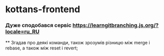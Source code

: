 # kottans-frontend
### Дуже сподобався сервіс https://learngitbranching.js.org/?locale=ru_RU 
** Згадав про деякі  команди, також зрозумів різницю між merge і rebase, а також між reset і revert;
